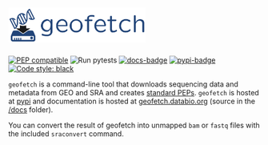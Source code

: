 # <img src="https://raw.githubusercontent.com/pepkit/geofetch/master/docs/img/geofetch_logo.svg?sanitize=true" alt="geofetch logo" height="70">

[![PEP compatible](http://pepkit.github.io/img/PEP-compatible-green.svg)](http://pepkit.github.io)
![Run pytests](https://github.com/pepkit/geofetch/workflows/Run%20pytests/badge.svg)
[![docs-badge](https://readthedocs.org/projects/geofetch/badge/?version=latest)](http://geofetch.databio.org/en/latest/)
[![pypi-badge](https://img.shields.io/pypi/v/geofetch)](https://pypi.org/project/geofetch)
[![Code style: black](https://img.shields.io/badge/code%20style-black-000000.svg)](https://github.com/psf/black)

`geofetch` is a command-line tool that downloads sequencing data and metadata from GEO and SRA and creates [standard PEPs](http://pep.databio.org/). `geofetch` is hosted at [pypi](https://pypi.org/project/geofetch/) and documentation is hosted at [geofetch.databio.org](http://geofetch.databio.org) (source in the [/docs](/docs) folder).

You can convert the result of geofetch into unmapped `bam` or `fastq` files with the included `sraconvert` command.
